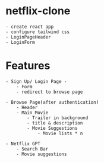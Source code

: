# netflix-clone
	- create react app
	- configure tailwind css
	- LoginPageHeader
	- LoginForm

# Features 
	- Sign Up/ Login Page -
		- Form
		- redirect to browse page

	- Browse Page(after authentication)
		- Header
		- Main Movie 
			- Trailer in background
			- title & description
			- Movie Suggestions 
				- Movie lists * n

	- Netflix GPT
		- Search Bar
		- Movie suggestions
		 

